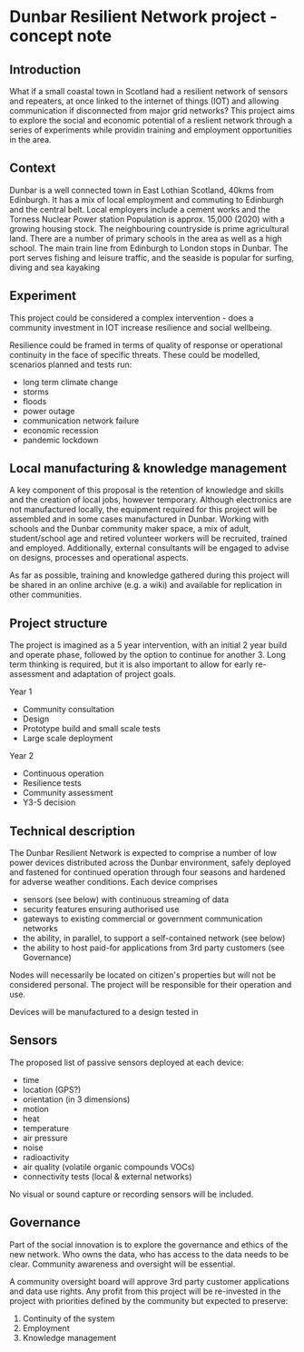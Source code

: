 # Dunbar Resilient Network project - concept note

## Introduction

What if a small coastal town in Scotland had a resilient network of sensors and repeaters, at once linked to the internet of things (IOT) and allowing communication if disconnected from major grid networks? This project aims to explore the social and economic potential of a reslient network through a series of experiments while providin training and employment opportunities in the area.

## Context

Dunbar is a well connected town in East Lothian Scotland, 40kms from Edinburgh. It has a mix of local employment and commuting to Edinburgh and the central belt. Local employers include a cement works and the Torness Nuclear Power station Population is approx. 15,000 (2020) with a growing housing stock. The neighbouring countryside is prime agricultural land. There are a number of primary schools in the area as well as a high school. The main train line from Edinburgh to London stops in Dunbar. The port serves fishing and leisure traffic, and the seaside is popular for surfing, diving and sea kayaking

## Experiment

This project could be considered a complex intervention - does a community investment in IOT increase resilience and social wellbeing. 

Resilience could be framed in terms of quality of response or operational continuity in the face of specific threats. These could be modelled, scenarios planned and tests run:

- long term climate change
- storms
- floods
- power outage
- communication network failure
- economic recession
- pandemic lockdown

## Local manufacturing & knowledge management

A key component of this proposal is the retention of knowledge and skills and the creation of local jobs, however temporary. Although electronics are not manufactured locally, the equipment required for this project will be assembled and in some cases manufactured in Dunbar. Working with schools and the Dunbar community maker space, a mix of adult, student/school age and retired volunteer workers will be recruited, trained and employed. Additionally, external consultants will be engaged to advise on designs, processes and operational aspects. 

As far as possible, training and knowledge gathered during this project will be shared in an online archive (e.g. a wiki) and available for replication in other communities. 

## Project structure

The project is imagined as a 5 year intervention, with an initial 2 year build and operate phase, followed by the option to continue for another 3. Long term thinking is required, but it is also important to allow for early re-assessment and adaptation of project goals.

Year 1 

- Community consultation
- Design
- Prototype build and small scale tests
- Large scale deployment

Year 2

- Continuous operation
- Resilience tests
- Community assessment
- Y3-5 decision


## Technical description

The Dunbar Resilient Network is expected to comprise a number of low power devices distributed across the Dunbar environment, safely deployed and fastened for continued operation through four seasons and hardened for adverse weather conditions. Each device comprises

- sensors (see below) with continuous streaming of data
- security features ensuring authorised use
- gateways to existing commercial or government communication networks
- the ability, in parallel, to support a self-contained network (see below)
- the ability to host paid-for applications from 3rd party customers (see Governance)

Nodes will necessarily be located on citizen's properties but will not be considered personal. The project will be responsible for their operation and use.

Devices will be manufactured to a design tested in 

## Sensors

The proposed list of passive sensors deployed at each device:

- time
- location (GPS?)
- orientation (in 3 dimensions)
- motion
- heat
- temperature
- air pressure
- noise
- radioactivity
- air quality (volatile organic compounds VOCs)
- connectivity tests (local & external networks)

No visual or sound capture or recording sensors will be included.

## Governance

Part of the social innovation is to explore the governance and ethics of the new network. Who owns the data, who has access to the data needs to be clear. Community awareness and oversight will be essential. 

A community oversight board will approve 3rd party customer applications and data use rights. Any profit from this project will be re-invested in the project with priorities defined by the community but expected to preserve:

1. Continuity of the system
2. Employment 
3. Knowledge management

